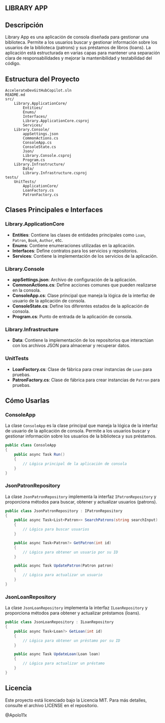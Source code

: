 ## LIBRARY APP

## Descripción

Library App es una aplicación de consola diseñada para gestionar una biblioteca. Permite a los usuarios buscar y gestionar información sobre los usuarios de la biblioteca (patrons) y sus préstamos de libros (loans). La aplicación está estructurada en varias capas para mantener una separación clara de responsabilidades y mejorar la mantenibilidad y testabilidad del código.

## Estructura del Proyecto

```
AccelerateDevGitHubCopilot.sln
README.md
src/
    Library.ApplicationCore/
        Entities/
        Enums/
        Interfaces/
        Library.ApplicationCore.csproj
        Services/
    Library.Console/
        appSettings.json
        CommonActions.cs
        ConsoleApp.cs
        ConsoleState.cs
        Json/
        Library.Console.csproj
        Program.cs
    Library.Infrastructure/
        Data/
        Library.Infrastructure.csproj
tests/
    UnitTests/
        ApplicationCore/
        LoanFactory.cs
        PatronFactory.cs
```

## Clases Principales e Interfaces

### Library.ApplicationCore

- **Entities**: Contiene las clases de entidades principales como `Loan`, `Patron`, `Book`, `Author`, etc.
- **Enums**: Contiene enumeraciones utilizadas en la aplicación.
- **Interfaces**: Define contratos para los servicios y repositorios.
- **Services**: Contiene la implementación de los servicios de la aplicación.

### Library.Console

- **appSettings.json**: Archivo de configuración de la aplicación.
- **CommonActions.cs**: Define acciones comunes que pueden realizarse en la consola.
- **ConsoleApp.cs**: Clase principal que maneja la lógica de la interfaz de usuario de la aplicación de consola.
- **ConsoleState.cs**: Define los diferentes estados de la aplicación de consola.
- **Program.cs**: Punto de entrada de la aplicación de consola.

### Library.Infrastructure

- **Data**: Contiene la implementación de los repositorios que interactúan con los archivos JSON para almacenar y recuperar datos.

### UnitTests

- **LoanFactory.cs**: Clase de fábrica para crear instancias de `Loan` para pruebas.
- **PatronFactory.cs**: Clase de fábrica para crear instancias de `Patron` para pruebas.

## Cómo Usarlas

### ConsoleApp

La clase `ConsoleApp` es la clase principal que maneja la lógica de la interfaz de usuario de la aplicación de consola. Permite a los usuarios buscar y gestionar información sobre los usuarios de la biblioteca y sus préstamos.

```csharp
public class ConsoleApp
{
    public async Task Run()
    {
        // Lógica principal de la aplicación de consola
    }
}
```

### JsonPatronRepository

La clase `JsonPatronRepository` implementa la interfaz `IPatronRepository` y proporciona métodos para buscar, obtener y actualizar usuarios (patrons).

```csharp
public class JsonPatronRepository : IPatronRepository
{
    public async Task<List<Patron>> SearchPatrons(string searchInput)
    {
        // Lógica para buscar usuarios
    }

    public async Task<Patron?> GetPatron(int id)
    {
        // Lógica para obtener un usuario por su ID
    }

    public async Task UpdatePatron(Patron patron)
    {
        // Lógica para actualizar un usuario
    }
}
```

### JsonLoanRepository

La clase `JsonLoanRepository` implementa la interfaz `ILoanRepository` y proporciona métodos para obtener y actualizar préstamos (loans).

```csharp
public class JsonLoanRepository : ILoanRepository
{
    public async Task<Loan?> GetLoan(int id)
    {
        // Lógica para obtener un préstamo por su ID
    }

    public async Task UpdateLoan(Loan loan)
    {
        // Lógica para actualizar un préstamo
    }
}
```

## Licencia

Este proyecto está licenciado bajo la Licencia MIT. Para más detalles, consulte el archivo LICENSE en el repositorio.

@Apolo11x

